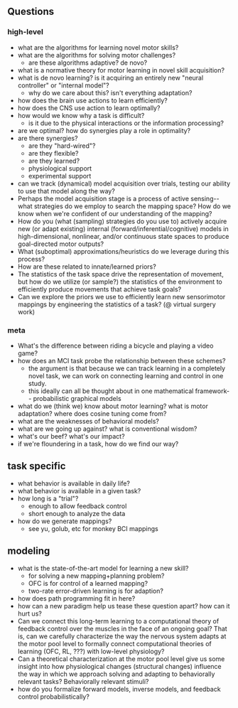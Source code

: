 ## Questions

### high-level

- what are the algorithms for learning novel motor skills?
- what are the algorithms for solving motor challenges?
	- are these algorithms adaptive? de novo?
- what is a normative theory for motor learning in novel skill acquisition?
- what is de novo learning? is it acquiring an entirely new "neural controller" or "internal model"?
	- why do we care about this? isn't everything adaptation?
- how does the brain use actions to learn efficiently?
- how does the CNS use action to learn optimally?
- how would we know why a task is difficult?
	- is it due to the physical interactions or the information processing?
- are we optimal? how do synergies play a role in optimality?
- are there synergies?
	- are they "hard-wired"?
	- are they flexible?
	- are they learned?
	- physiological support
	- experimental support
- can we track (dynamical) model acquisition over trials, testing our ability to use that model along the way?
- Perhaps the model acquisition stage is a process of active sensing-- what strategies do we employ to search the mapping space? How do we know when we're confident of our understanding of the mapping?
- How do you (what (sampling) strategies do you use to) actively acquire new (or adapt existing) internal (forward/inferential/cognitive) models in high-dimensional, nonlinear, and/or continuous state spaces to produce goal-directed motor outputs?
- What (suboptimal) approximations/heuristics do we leverage during this process?
- How are these related to innate/learned priors?
- The statistics of the task space drive the representation of movement, but how do we utilize (or sample?) the statistics of the environment to efficiently produce movements that achieve task goals?
- Can we explore the priors we use to efficiently learn new sensorimotor mappings by engineering the statistics of a task? (@ virtual surgery work)

### meta

- What's the difference between riding a bicycle and playing a video game?
- how does an MCI task probe the relationship between these schemes?
	- the argument is that because we can track learning in a completely novel task, we can work on connecting learning and control in one study.
	- this ideally can all be thought about in one mathematical framework-- probabilistic graphical models
- what do we (think we) know about motor learning?
	what is motor adaptation?
	where does cosine tuning come from?
- what are the weaknesses of behavioral models?
- what are we going up against? what is conventional wisdom?
- what's our beef? what's our impact?
- if we're floundering in a task, how do we find our way?

## task specific

- what behavior is available in daily life?
- what behavior is available in a given task?
- how long is a "trial"?
	- enough to allow feedback control
	- short enough to analyze the data
- how do we generate mappings?
	- see yu, golub, etc for monkey BCI mappings

## modeling

- what is the state-of-the-art model for learning a new skill?
	- for solving a new mapping+planning problem?
	- OFC is for control of a learned mapping?
	- two-rate error-driven learning is for adaption?
- how does path programming fit in here?
- how can a new paradigm help us tease these question apart? how can it hurt us?
- Can we connect this long-term learning to a computational theory of feedback control over the muscles in the face of an ongoing goal? That is, can we carefully characterize the way the nervous system adapts at the motor pool level to formally connect computational theories of learning (OFC, RL, ???) with low-level physiology?
- Can a theoretical characterization at the motor pool level give us some insight into how physiological changes (structural changes) influence the way in which we approach solving and adapting to behaviorally relevant tasks? Behaviorally relevant stimuli?
- how do you formalize forward models, inverse models, and feedback control probabilistically?






